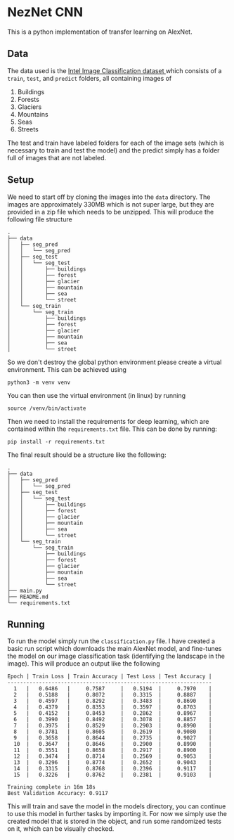 # NezNet CNN
This is a python implementation of transfer learning on AlexNet.

## Data

The data used is the [Intel Image Classification dataset ](https://www.kaggle.com/puneet6060/intel-image-classification)
which consists of a `train`, `test`, and `predict` folders, all containing 
images of

1. Buildings
2. Forests
3. Glaciers
4. Mountains
5. Seas
6. Streets

The test and train have labeled folders for each of the image sets (which is 
necessary to train and test the model) and the predict simply has a folder full
of images that are not labeled.

## Setup

We need to start off by cloning the images into the `data` directory. The 
images are approximately 330MB which is not super large, but they are provided
in a zip file which needs to be unzipped. This will produce the following file
structure

```
.
├── data
│   ├── seg_pred
│   │   └── seg_pred
│   ├── seg_test
│   │   └── seg_test
│   │       ├── buildings
│   │       ├── forest
│   │       ├── glacier
│   │       ├── mountain
│   │       ├── sea
│   │       └── street
│   └── seg_train
│       └── seg_train
│           ├── buildings
│           ├── forest
│           ├── glacier
│           ├── mountain
│           ├── sea
│           └── street
```

So we don't destroy the global python environment please create a virtual 
environment. This can be achieved using 

```
python3 -m venv venv
```

You can then use the virtual environment (in linux) by running

```
source /venv/bin/activate
```

Then we need to install the requirements for deep learning, which are contained
within the `requirements.txt` file. This can be done by running:

```
pip install -r requirements.txt
```

The final result should be a structure like the following:

```
.
├── data
│   ├── seg_pred
│   │   └── seg_pred
│   ├── seg_test
│   │   └── seg_test
│   │       ├── buildings
│   │       ├── forest
│   │       ├── glacier
│   │       ├── mountain
│   │       ├── sea
│   │       └── street
│   └── seg_train
│       └── seg_train
│           ├── buildings
│           ├── forest
│           ├── glacier
│           ├── mountain
│           ├── sea
│           └── street
├── main.py
├── README.md
└── requirements.txt
```

## Running

To run the model simply run the `classification.py` file. I have created a basic run 
script which downloads the main AlexNet model, and fine-tunes the model on our
image classification task (identifying the landscape in the image). This will 
produce an output like the following

```
Epoch | Train Loss | Train Accuracy | Test Loss | Test Accuracy |
-----------------------------------------------------------------
  1   |   0.6486   |     0.7587     |   0.5194  |     0.7970    |
  2   |   0.5188   |     0.8072     |   0.3315  |     0.8887    |
  3   |   0.4597   |     0.8292     |   0.3483  |     0.8690    |
  4   |   0.4379   |     0.8353     |   0.3597  |     0.8703    |
  5   |   0.4152   |     0.8453     |   0.2862  |     0.8967    |
  6   |   0.3990   |     0.8492     |   0.3078  |     0.8857    |
  7   |   0.3975   |     0.8529     |   0.2903  |     0.8990    |
  8   |   0.3781   |     0.8605     |   0.2619  |     0.9080    |
  9   |   0.3658   |     0.8644     |   0.2735  |     0.9027    |
  10  |   0.3647   |     0.8646     |   0.2900  |     0.8990    |
  11  |   0.3551   |     0.8658     |   0.2917  |     0.8900    |
  12  |   0.3474   |     0.8714     |   0.2569  |     0.9053    |
  13  |   0.3296   |     0.8774     |   0.2652  |     0.9043    |
  14  |   0.3315   |     0.8768     |   0.2396  |     0.9117    |
  15  |   0.3226   |     0.8762     |   0.2381  |     0.9103    |

Training complete in 16m 18s
Best Validation Accuracy: 0.9117
```

This will train and save the model in the models directory, you can continue to
use this model in further tasks by importing it. For now we simply use the 
created model that is stored in the object, and run some randomized tests on it, 
which can be visually checked.